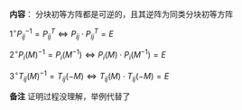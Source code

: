 **内容**：
分块初等方阵都是可逆的，且其逆阵为同类分块初等方阵

$1^\circ P_{ij}^{-1}=P_{ij}^T
\Leftrightarrow P_{ij}\cdot P_{ij}^T=E$

$2^\circ P_i(M)^{-1}=P_i(M^{-1})
\Leftrightarrow P_i(M)\cdot P_i(M^{-1})=E$

$3^\circ T_{ij}(M)^{-1}=T_{ij}(-M)
\Leftrightarrow T_{ij}(M)\cdot T_{ij}(-M)=E$

**备注**
证明过程没理解，举例代替了